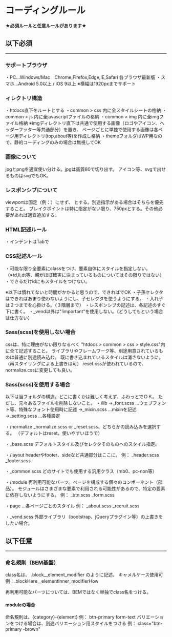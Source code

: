 # コーディングルール
**★必須ルールと任意ルールがあります★**


## 以下必須
***

### サポートブラウザ
・PC…Windows/Mac　Chrome,Firefox,Edge,IE,Safari 各ブラウザ最新版
・スマホ…Android 5.0以上 / iOS 9以上
※横幅は1920pxまでサポート


### ィレクトリ構造
・htdocs直下をルートとする
・common > css 内に全スタイルシートの格納
・common > js 内に全javascriptファイルの格納
・common > img 内に全imgファイル格納
※imgディレクトリ直下は共通で使用する画像（ロゴやアイコン、ヘッダーフッター等共通部分）を置き、
ページごとに単独で使用する画像は各ページ用ディレクトリ(top,about等)を作成し格納
・themeフォルダはWP用なので、静的コーディングのみの場合は無視してOK


### 画像について
jpgとpngを適宜使い分ける。jpgは画質80で切り出す。
アイコン等、svgで出せるものはsvgでもOK。


### レスポンシブについて
viewportは固定（例：<meta name="viewport" content="width=750">）にせず、
<meta name="viewport" content="width=device-width">
とする。別途指示がある場合はそちらを優先すること。
ブレイクポイントは特に指定がない限り、750pxとする。その他必要があれば適宜追加する。


### HTML記述ルール
・インデントはTabで


### CSS記述ルール
・可能な限り全要素にclassをつけ、要素自体にスタイルを指定しない。
（※td,li,dt等、親がほぼ確実に決まっているものについてはその限りではない）
・できるだけidにもスタイルをつけない。

※以下は慣れてないと時間がかかると思うので、できればでOK
・子孫セレクタはできればあまり使わないようにし、子セレクタを使うようにする。
・入れ子は２つまでを心掛ける。（３階層まで）
・レスポンシブの記述は、各記述のすぐ下に書く。
・_vend以外は"!important"を使用しない。（どうしてもという場合は仕方ない）


### Sass(scss)を使用しない場合
cssは、特に理由がない限りなるべく "htdocs > common > css > style.css"内に全て記述すること。
ライブラリやフレームワーク等、別途用意されているものは普通に別途読み込む。
既に書き込まれているスタイルは消さないように。（再スタイリングによる上書きは可）
reset.cssが使われているので、normalize.cssに変更しても良い。


### Sass(scss)を使用する場合
以下は当フォルダの構造。どこに書くかは難しく考えず、ふわっとでＯＫ。
ただし、元々あるファイルを削除しないこと。
・/lib
→_font.scss …ウェブフォント等、特殊なフォント使用時に記述
→_mixin.scss …mixinを記述
→_setting.scss …各種設定

・/normalize
_normalize.scss or _reset.scss、どちらかの読み込みを選択する。
（デフォルトはreset。使いやすいほうで）

・_base.scss
デフォルトスタイル及びセレクタそのものへのスタイル指定。

・/layout
headerやfooter、sideなど共通部分はここに。
例：
_header.scss
_footer.scss

・_common.scss
どのサイトでも使用する汎用クラス（mb0、pc-non等）

・/module
再利用可能なパーツ。ページを構成する個々のコンポーネント（部品）。
モジュールはさまざまな要素で利用される可能性があるので、特定の要素に依存しないようにする。
例：
_btn.scss
_form.scss

・page …各ページごとのスタイル
例：
_about.scss
_recruit.scss

・_vend.scss
外部ライブラリ（bootstrap、jQueryプラグイン等）の上書きをしたい場合。



## 以下任意
***

### 命名規則（BEM基盤）
class名は、
.block__element_modifier
のように記述。
キャメルケース使用可
例：.blockHere__elementInner_modifierHow

再利用可能なパーツについては、BEMではなく単独でclass名をつける。

#### moduleの場合
命名規則は、{category}-{element}
例：
btn-primary
form-text
バリエーションをつける場合は、別途バリエーション用スタイルをつける
例：
class="btn-primary -brown"